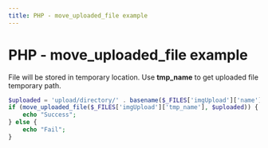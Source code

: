 ```yaml
---
title: PHP - move_uploaded_file example
---
```


<link rel="canonical" href="{{ post.url }}"/>

<h1 class="header">PHP - move_uploaded_file example</h1>


File will be stored in temporary location. Use <b>tmp_name</b> to get uploaded file temporary path.
```php
$uploaded = 'upload/directory/' . basename($_FILES['imgUpload']['name']);
if (move_uploaded_file($_FILES['imgUpload']['tmp_name'], $uploaded)) {
    echo "Success";
} else {
    echo "Fail";
}
```